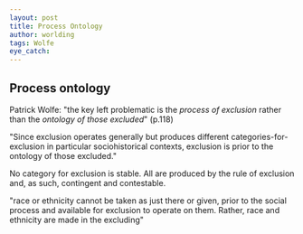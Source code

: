 ```yaml
---
layout: post
title: Process Ontology
author: worlding
tags: Wolfe
eye_catch:
---
```

## Process ontology

Patrick Wolfe:
"the key left problematic is the _process of exclusion_ rather than the _ontology of those excluded_" (p.118)

"Since exclusion operates generally but produces different categories-for-exclusion in particular sociohistorical contexts, exclusion is prior to the ontology of those excluded."

No category for exclusion is stable. All are produced by the rule of exclusion and, as such, contingent and contestable.

"race or ethnicity cannot be taken as just there or given, prior to the social process and available for exclusion to operate on them. Rather, race and ethnicity are made in the excluding"
